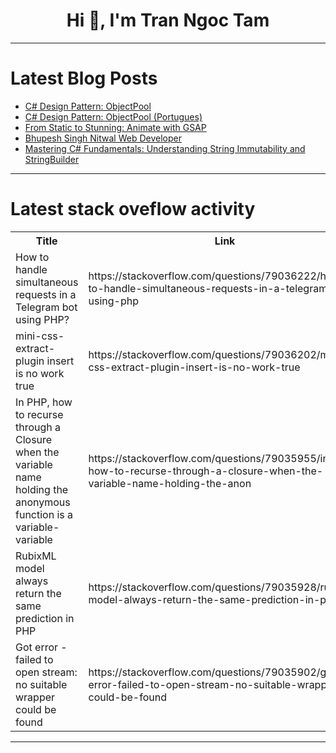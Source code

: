 <h1 align="center">Hi 👋, I'm Tran Ngoc Tam</h1>

---

# Latest Blog Posts 
<!-- BLOG-POST-LIST:START -->
- [C# Design Pattern: ObjectPool](https://dev.to/juarezasjunior/c-design-pattern-objectpool-3gih)
- [C# Design Pattern: ObjectPool &lpar;Portugues&rpar;](https://dev.to/juarezasjunior/c-design-pattern-objectpool-portugues-dnd)
- [From Static to Stunning: Animate with GSAP](https://dev.to/aixart/from-static-to-stunning-animate-with-gsap-1pa1)
- [Bhupesh Singh Nitwal Web Developer](https://dev.to/bhupesh_singhnitwal_d34c/bhupesh-singh-nitwal-web-developer-556c)
- [Mastering C# Fundamentals: Understanding String Immutability and StringBuilder](https://dev.to/moh_moh701/mastering-c-fundamentals-understanding-string-immutability-and-stringbuilder-2lh3)
<!-- BLOG-POST-LIST:END -->

---

# Latest stack oveflow activity
<table>
  <tr><th>Title</th><th>Link</th></tr>
  <!-- STACKOVERFLOW:START --><tr><td>How to handle simultaneous requests in a Telegram bot using PHP?</td><td>https://stackoverflow.com/questions/79036222/how-to-handle-simultaneous-requests-in-a-telegram-bot-using-php</td></tr><tr><td>mini-css-extract-plugin insert is no work true</td><td>https://stackoverflow.com/questions/79036202/mini-css-extract-plugin-insert-is-no-work-true</td></tr><tr><td>In PHP, how to recurse through a Closure when the variable name holding the anonymous function is a variable-variable</td><td>https://stackoverflow.com/questions/79035955/in-php-how-to-recurse-through-a-closure-when-the-variable-name-holding-the-anon</td></tr><tr><td>RubixML model always return the same prediction in PHP</td><td>https://stackoverflow.com/questions/79035928/rubixml-model-always-return-the-same-prediction-in-php</td></tr><tr><td>Got error - failed to open stream: no suitable wrapper could be found</td><td>https://stackoverflow.com/questions/79035902/got-error-failed-to-open-stream-no-suitable-wrapper-could-be-found</td></tr><!-- STACKOVERFLOW:END -->
</table>

---


